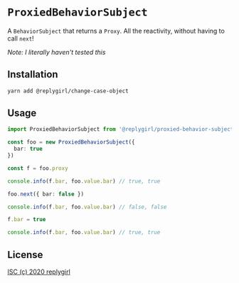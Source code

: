 # `ProxiedBehaviorSubject`

A `BehaviorSubject` that returns a `Proxy`. All the reactivity, without having to call `next`!

_Note: I literally haven't tested this_

## Installation

```bash
yarn add @replygirl/change-case-object
```

## Usage

```ts
import ProxiedBehaviorSubject from '@replygirl/proxied-behavior-subject'

const foo = new ProxiedBehaviorSubject({
  bar: true
})

const f = foo.proxy

console.info(f.bar, foo.value.bar) // true, true

foo.next({ bar: false })

console.info(f.bar, foo.value.bar) // false, false

f.bar = true

console.info(f.bar, foo.value.bar) // true, true
```

## License

[ISC (c) 2020 replygirl](https://github.com/replygirl/change-case-object/blob/main/LICENSE.md)
